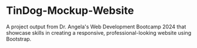 # TinDog-Mockup-Website
A project output from Dr. Angela's Web Development Bootcamp 2024 that showcase skills in creating a responsive, professional-looking website using Bootstrap.
